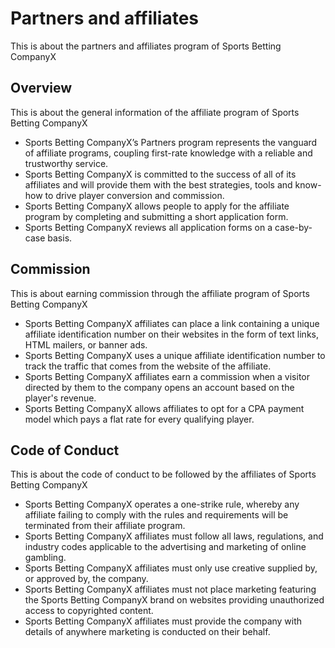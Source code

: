 # Partners and affiliates

This is about the partners and affiliates program of Sports Betting CompanyX

## Overview

This is about the general information of the affiliate program of Sports Betting CompanyX

- Sports Betting CompanyX’s Partners program represents the vanguard of affiliate programs, coupling first-rate knowledge with a reliable and trustworthy service.
- Sports Betting CompanyX is committed to the success of all of its affiliates and will provide them with the best strategies, tools and know-how to drive player conversion and commission.
- Sports Betting CompanyX allows people to apply for the affiliate program by completing and submitting a short application form.
- Sports Betting CompanyX reviews all application forms on a case-by-case basis.

## Commission

This is about earning commission through the affiliate program of Sports Betting CompanyX

- Sports Betting CompanyX affiliates can place a link containing a unique affiliate identification number on their websites in the form of text links, HTML mailers, or banner ads.
- Sports Betting CompanyX uses a unique affiliate identification number to track the traffic that comes from the website of the affiliate.
- Sports Betting CompanyX affiliates earn a commission when a visitor directed by them to the company opens an account based on the player's revenue.
- Sports Betting CompanyX allows affiliates to opt for a CPA payment model which pays a flat rate for every qualifying player.

## Code of Conduct

This is about the code of conduct to be followed by the affiliates of Sports Betting CompanyX

- Sports Betting CompanyX operates a one-strike rule, whereby any affiliate failing to comply with the rules and requirements will be terminated from their affiliate program.
- Sports Betting CompanyX affiliates must follow all laws, regulations, and industry codes applicable to the advertising and marketing of online gambling.
- Sports Betting CompanyX affiliates must only use creative supplied by, or approved by, the company.
- Sports Betting CompanyX affiliates must not place marketing featuring the Sports Betting CompanyX brand on websites providing unauthorized access to copyrighted content.
- Sports Betting CompanyX affiliates must provide the company with details of anywhere marketing is conducted on their behalf.